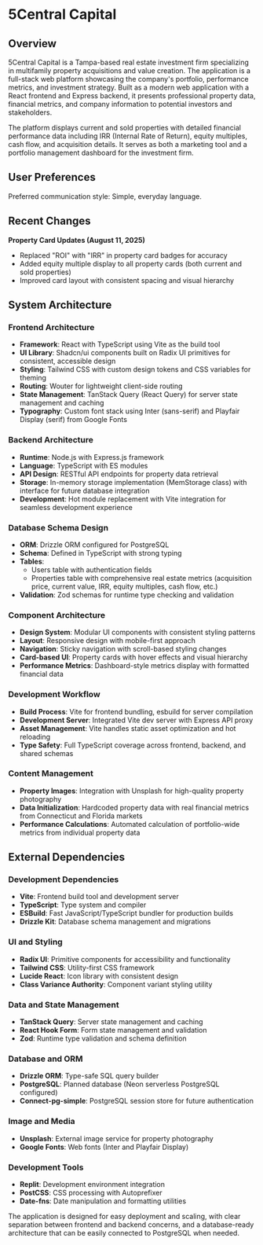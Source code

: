 # 5Central Capital

## Overview

5Central Capital is a Tampa-based real estate investment firm specializing in multifamily property acquisitions and value creation. The application is a full-stack web platform showcasing the company's portfolio, performance metrics, and investment strategy. Built as a modern web application with a React frontend and Express backend, it presents professional property data, financial metrics, and company information to potential investors and stakeholders.

The platform displays current and sold properties with detailed financial performance data including IRR (Internal Rate of Return), equity multiples, cash flow, and acquisition details. It serves as both a marketing tool and a portfolio management dashboard for the investment firm.

## User Preferences

Preferred communication style: Simple, everyday language.

## Recent Changes

**Property Card Updates (August 11, 2025)**
- Replaced "ROI" with "IRR" in property card badges for accuracy
- Added equity multiple display to all property cards (both current and sold properties)
- Improved card layout with consistent spacing and visual hierarchy

## System Architecture

### Frontend Architecture
- **Framework**: React with TypeScript using Vite as the build tool
- **UI Library**: Shadcn/ui components built on Radix UI primitives for consistent, accessible design
- **Styling**: Tailwind CSS with custom design tokens and CSS variables for theming
- **Routing**: Wouter for lightweight client-side routing
- **State Management**: TanStack Query (React Query) for server state management and caching
- **Typography**: Custom font stack using Inter (sans-serif) and Playfair Display (serif) from Google Fonts

### Backend Architecture
- **Runtime**: Node.js with Express.js framework
- **Language**: TypeScript with ES modules
- **API Design**: RESTful API endpoints for property data retrieval
- **Storage**: In-memory storage implementation (MemStorage class) with interface for future database integration
- **Development**: Hot module replacement with Vite integration for seamless development experience

### Database Schema Design
- **ORM**: Drizzle ORM configured for PostgreSQL
- **Schema**: Defined in TypeScript with strong typing
- **Tables**: 
  - Users table with authentication fields
  - Properties table with comprehensive real estate metrics (acquisition price, current value, IRR, equity multiples, cash flow, etc.)
- **Validation**: Zod schemas for runtime type checking and validation

### Component Architecture
- **Design System**: Modular UI components with consistent styling patterns
- **Layout**: Responsive design with mobile-first approach
- **Navigation**: Sticky navigation with scroll-based styling changes
- **Card-based UI**: Property cards with hover effects and visual hierarchy
- **Performance Metrics**: Dashboard-style metrics display with formatted financial data

### Development Workflow
- **Build Process**: Vite for frontend bundling, esbuild for server compilation
- **Development Server**: Integrated Vite dev server with Express API proxy
- **Asset Management**: Vite handles static asset optimization and hot reloading
- **Type Safety**: Full TypeScript coverage across frontend, backend, and shared schemas

### Content Management
- **Property Images**: Integration with Unsplash for high-quality property photography
- **Data Initialization**: Hardcoded property data with real financial metrics from Connecticut and Florida markets
- **Performance Calculations**: Automated calculation of portfolio-wide metrics from individual property data

## External Dependencies

### Development Dependencies
- **Vite**: Frontend build tool and development server
- **TypeScript**: Type system and compiler
- **ESBuild**: Fast JavaScript/TypeScript bundler for production builds
- **Drizzle Kit**: Database schema management and migrations

### UI and Styling
- **Radix UI**: Primitive components for accessibility and functionality
- **Tailwind CSS**: Utility-first CSS framework
- **Lucide React**: Icon library with consistent design
- **Class Variance Authority**: Component variant styling utility

### Data and State Management
- **TanStack Query**: Server state management and caching
- **React Hook Form**: Form state management and validation
- **Zod**: Runtime type validation and schema definition

### Database and ORM
- **Drizzle ORM**: Type-safe SQL query builder
- **PostgreSQL**: Planned database (Neon serverless PostgreSQL configured)
- **Connect-pg-simple**: PostgreSQL session store for future authentication

### Image and Media
- **Unsplash**: External image service for property photography
- **Google Fonts**: Web fonts (Inter and Playfair Display)

### Development Tools
- **Replit**: Development environment integration
- **PostCSS**: CSS processing with Autoprefixer
- **Date-fns**: Date manipulation and formatting utilities

The application is designed for easy deployment and scaling, with clear separation between frontend and backend concerns, and a database-ready architecture that can be easily connected to PostgreSQL when needed.